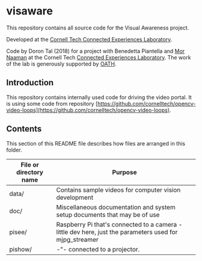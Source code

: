 # visaware

This repository contains all source code for the Visual Awareness project.

Developed at the [Cornell Tech
Connected Experiences Laboratory](http://cx.jacobs.cornell.edu/).

Code by Doron Tal (2018) for a project with 
Benedetta Piantella and [Mor
Naaman](https://people.jacobs.cornell.edu/mor/) at the Cornell
Tech [Connected Experiences
Laboratory](http://cx.jacobs.cornell.edu/). The work of the lab is generously supported by
[OATH](https://www.oath.com/).

## Introduction

This repository contains internally used code for driving the video portal. It is using some code from repository 
[https://github.com/cornelltech/opencv-video-loops](https://github.com/cornelltech/opencv-video-loops).


## Contents

This section of this README file describes how files are arranged in
this folder.

File or directory name | Purpose
---------------------- | -------
data/                  | Contains sample videos for computer vision development
doc/                   | Miscellaneous documentation and system setup documents that may be of use
pisee/                 | Raspberry Pi that's connected to a camera - little dev here, just the parameters used for mjpg_streamer
pishow/                |     -"-                     connected to a projector.